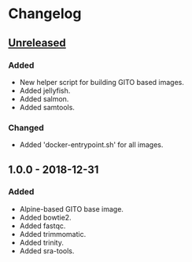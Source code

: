 # Changelog

## [Unreleased]
### Added
- New helper script for building GITO based images.
- Added jellyfish.
- Added salmon.
- Added samtools.
### Changed
- Added 'docker-entrypoint.sh' for all images.

## 1.0.0 - 2018-12-31
### Added
- Alpine-based GITO base image.
- Added bowtie2.
- Added fastqc.
- Added trimmomatic.
- Added trinity.
- Added sra-tools.

[Unreleased]: https://github.com/gitobioinformatics/gito/compare/v1.0...HEAD

